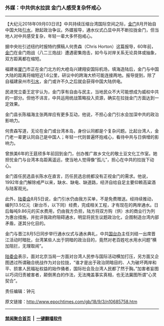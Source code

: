 ### 外媒：中共供水拉拢 金门人感受复杂怀戒心
------------------------

<p>【大纪元2018年09月03日讯】中共持续压缩台湾国际空间之际，<a href="http://www.epochtimes.com/gb/tag/%E9%87%91%E9%97%A8.html">金门</a>8月开始自中国大陆<a href="http://www.epochtimes.com/gb/tag/%E5%BC%95%E6%B0%B4.html">引水</a>，掀起政治争议。外媒报导，通水仪式凸显中共不断拉拢金门，但当地人对中共感受复杂，年轻一辈大多怀抱戒心。</p>
<p>据中央社引述纽约时报特约撰稿人何贵森（Chris Horton）这篇报导，60年前，<a href="http://www.epochtimes.com/gb/tag/%E9%87%91%E9%97%A8.html">金门</a>在金门炮战（八二三炮战）遭遇密集炮击，如今与对岸关系无论具体或抽象，双方距离都在缩短。</p>
<p>福建省<a href="http://www.epochtimes.com/gb/tag/%E5%8E%A6%E9%97%A8.html">厦门</a>市正在金门北方的大嶝岛兴建翔安国际机场，填海造陆后，金门与中国大陆的距离将缩短近1.6公里，研议中的跨海大桥可能连接两地。报导提到，除了自福建泉州市<a href="http://www.epochtimes.com/gb/tag/%E5%BC%95%E6%B0%B4.html">引水</a>，金门或许不久之后就会获得中国大陆供电。</p>
<p>民进党立委王定宇认为，金门享有自由与民主，当地民众不大可能想成为威权中共的一部分。但他不讳言，中共运用统战策略投入资源，确实在拉拢金门方面达到一定效果。</p>
<p>金门县长陈福海主张两岸应有更多互动，他说，不担心金门引水会加深中共的政治影响力。</p>
<p>何贵森写道，无论在金门或台湾本岛，身份认同都是个复杂问题。比起台湾人，金门老一辈更认同自己是中国人；年轻一代则普遍怀抱戒心，看待中共与日俱增的影响力。</p>
<p>曾旅美6年的王莛颀多年前回到金门，创办推广故乡文化的敬土豆文化工作室。她担忧金门与台湾本岛距离遥远，使当地人觉得像“孤儿”，担心在中共的拉拢下动心。</p>
<p>金门首任民选县长陈水在直言，历任民选总统都没有正视金门的需求。他说，1992年金门解除戒严以来，缺水、缺电、缺道路，经济自给自足主要仰赖高粱酒与陆客观光。</p>
<p>此外，<a href="http://www.epochtimes.com/gb/tag/%E9%99%86%E5%A7%94%E4%BC%9A.html">陆委会</a>8月5日说，金门引水仍由我方买单，不是免费赠送。经持续推动，编列13.5亿元（新台币，以下同）经费，完成相关工程，才有现在的两岸通水。日后每吨9.86元的买水费用，仍由我方负担，陆方将双方购（供）水的商业行为列为惠台措施，并批评我政府阻碍通水，明显将民生议题政治化，企图制造台湾内部矛盾，遂其分化目的。</p>
<p>金门与晋江8月5日同步举行通水仪式与通水典礼，中共<a href="http://www.epochtimes.com/gb/tag/%E5%9B%BD%E5%8F%B0%E5%8A%9E.html">国台办</a>主任刘结一出席晋江活动时暗批，台湾某些人出于阴暗的政治目的，竟然对老百姓吃水用水问题“横加阻拦，无理取闹”。</p>
<p><a href="http://www.epochtimes.com/gb/tag/%E9%99%86%E5%A7%94%E4%BC%9A.html">陆委会</a>表示，面对北京当局一方面对台湾人民参与国际活动横加打压，另方面又企图透过所谓融合统战作为对台拉拢，“谁才是出于政治阴暗目的、人为破坏两岸和平、损害人民福祉权益的始作俑者，国际社会及台湾人民都了然于胸。”加害者妄图以巧词归责被害者，颠倒黑白的作法，无法掩盖事实真相，也无法冀图所谓“心灵契合”。</p>
<p>责任编辑：钟元</p>

原文链接：http://www.epochtimes.com/gb/18/9/3/n10685758.htm


------------------------
#### [禁闻聚合首页](https://github.com/gfw-breaker/banned-news/blob/master/README.md) &nbsp;|&nbsp;  [一键翻墙软件](https://github.com/gfw-breaker/nogfw/blob/master/README.md)